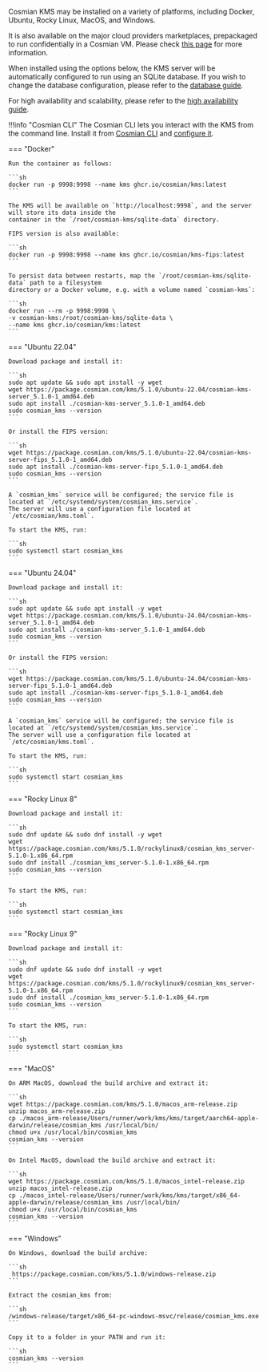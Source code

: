 Cosmian KMS may be installed on a variety of platforms, including Docker, Ubuntu, Rocky Linux, MacOS, and Windows.

It is also available on the major cloud providers marketplaces, prepackaged to run confidentially in a Cosmian VM.
Please check [this page](./marketplace_guide.md) for more information.

When installed using the options below, the KMS server will be automatically configured to run
using an SQLite database.
If you wish to change the database configuration, please refer to the [database guide](../database.md).

For high availability and scalability, please refer to the [high availability guide](./high_availability_mode.md).

!!!info "Cosmian CLI"
    The Cosmian CLI lets you interact with the KMS from the command line.
    Install it from [Cosmian CLI](https://package.cosmian.com/cli/)
    and [configure it](../../cosmian_cli/index.md).

=== "Docker"

    Run the container as follows:

    ```sh
    docker run -p 9998:9998 --name kms ghcr.io/cosmian/kms:latest
    ```

    The KMS will be available on `http://localhost:9998`, and the server will store its data inside the
    container in the `/root/cosmian-kms/sqlite-data` directory.

    FIPS version is also available:

    ```sh
    docker run -p 9998:9998 --name kms ghcr.io/cosmian/kms-fips:latest
    ```

    To persist data between restarts, map the `/root/cosmian-kms/sqlite-data` path to a filesystem
    directory or a Docker volume, e.g. with a volume named `cosmian-kms`:

    ```sh
    docker run --rm -p 9998:9998 \
    -v cosmian-kms:/root/cosmian-kms/sqlite-data \
    --name kms ghcr.io/cosmian/kms:latest
    ```

=== "Ubuntu 22.04"

    Download package and install it:

    ```sh
    sudo apt update && sudo apt install -y wget
    wget https://package.cosmian.com/kms/5.1.0/ubuntu-22.04/cosmian-kms-server_5.1.0-1_amd64.deb
    sudo apt install ./cosmian-kms-server_5.1.0-1_amd64.deb
    sudo cosmian_kms --version
    ```

    Or install the FIPS version:

    ```sh
    wget https://package.cosmian.com/kms/5.1.0/ubuntu-22.04/cosmian-kms-server-fips_5.1.0-1_amd64.deb
    sudo apt install ./cosmian-kms-server-fips_5.1.0-1_amd64.deb
    sudo cosmian_kms --version
    ```

    A `cosmian_kms` service will be configured; the service file is located at `/etc/systemd/system/cosmian_kms.service`.
    The server will use a configuration file located at `/etc/cosmian/kms.toml`.

    To start the KMS, run:

    ```sh
    sudo systemctl start cosmian_kms
    ```

=== "Ubuntu 24.04"

    Download package and install it:

    ```sh
    sudo apt update && sudo apt install -y wget
    wget https://package.cosmian.com/kms/5.1.0/ubuntu-24.04/cosmian-kms-server_5.1.0-1_amd64.deb
    sudo apt install ./cosmian-kms-server_5.1.0-1_amd64.deb
    sudo cosmian_kms --version
    ```

    Or install the FIPS version:

    ```sh
    wget https://package.cosmian.com/kms/5.1.0/ubuntu-24.04/cosmian-kms-server-fips_5.1.0-1_amd64.deb
    sudo apt install ./cosmian-kms-server-fips_5.1.0-1_amd64.deb
    sudo cosmian_kms --version
    ```

    A `cosmian_kms` service will be configured; the service file is located at `/etc/systemd/system/cosmian_kms.service`.
    The server will use a configuration file located at `/etc/cosmian/kms.toml`.

    To start the KMS, run:

    ```sh
    sudo systemctl start cosmian_kms
    ```

=== "Rocky Linux 8"

    Download package and install it:

    ```sh
    sudo dnf update && sudo dnf install -y wget
    wget https://package.cosmian.com/kms/5.1.0/rockylinux8/cosmian_kms_server-5.1.0-1.x86_64.rpm
    sudo dnf install ./cosmian_kms_server-5.1.0-1.x86_64.rpm
    sudo cosmian_kms --version
    ```

    To start the KMS, run:

    ```sh
    sudo systemctl start cosmian_kms
    ```

=== "Rocky Linux 9"

    Download package and install it:

    ```sh
    sudo dnf update && sudo dnf install -y wget
    wget https://package.cosmian.com/kms/5.1.0/rockylinux9/cosmian_kms_server-5.1.0-1.x86_64.rpm
    sudo dnf install ./cosmian_kms_server-5.1.0-1.x86_64.rpm
    sudo cosmian_kms --version
    ```

    To start the KMS, run:

    ```sh
    sudo systemctl start cosmian_kms
    ```

=== "MacOS"

    On ARM MacOS, download the build archive and extract it:

    ```sh
    wget https://package.cosmian.com/kms/5.1.0/macos_arm-release.zip
    unzip macos_arm-release.zip
    cp ./macos_arm-release/Users/runner/work/kms/kms/target/aarch64-apple-darwin/release/cosmian_kms /usr/local/bin/
    chmod u+x /usr/local/bin/cosmian_kms
    cosmian_kms --version
    ```

    On Intel MacOS, download the build archive and extract it:

    ```sh
    wget https://package.cosmian.com/kms/5.1.0/macos_intel-release.zip
    unzip macos_intel-release.zip
    cp ./macos_intel-release/Users/runner/work/kms/kms/target/x86_64-apple-darwin/release/cosmian_kms /usr/local/bin/
    chmod u+x /usr/local/bin/cosmian_kms
    cosmian_kms --version
    ```

=== "Windows"

    On Windows, download the build archive:

    ```sh
     https://package.cosmian.com/kms/5.1.0/windows-release.zip
    ```

    Extract the cosmian_kms from:

    ```sh
    /windows-release/target/x86_64-pc-windows-msvc/release/cosmian_kms.exe
    ```

    Copy it to a folder in your PATH and run it:

    ```sh
    cosmian_kms --version
    ```
